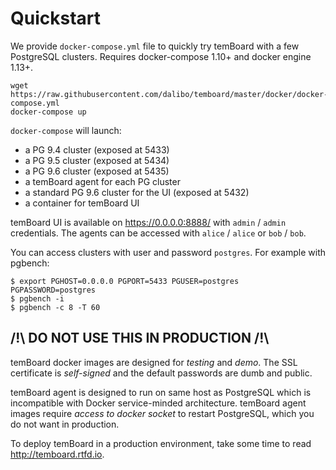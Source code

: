 # Quickstart

We provide `docker-compose.yml` file to quickly try temBoard with a few
PostgreSQL clusters. Requires docker-compose 1.10+ and docker engine 1.13+.

``` console
wget https://raw.githubusercontent.com/dalibo/temboard/master/docker/docker-compose.yml
docker-compose up
```

`docker-compose` will launch:

- a PG 9.4 cluster (exposed at 5433)
- a PG 9.5 cluster (exposed at 5434)
- a PG 9.6 cluster (exposed at 5435)
- a temBoard agent for each PG cluster
- a standard PG 9.6 cluster for the UI (exposed at 5432)
- a container for temBoard UI

temBoard UI is available on <https://0.0.0.0:8888/> with `admin` / `admin`
credentials. The agents can be accessed with `alice` / `alice` or `bob` / `bob`.

You can access clusters with user and password `postgres`. For example with
pgbench:

``` console
$ export PGHOST=0.0.0.0 PGPORT=5433 PGUSER=postgres PGPASSWORD=postgres
$ pgbench -i
$ pgbench -c 8 -T 60
```

## /!\\ DO NOT USE THIS IN PRODUCTION /!\\

temBoard docker images are designed for *testing* and *demo*. The SSL
certificate is *self-signed* and the default passwords are dumb and public.

temBoard agent is designed to run on same host as PostgreSQL which is
incompatible with Docker service-minded architecture. temBoard agent images
require *access to docker socket* to restart PostgreSQL, which you do not want
in production.

To deploy temBoard in a production environment, take some time to
read <http://temboard.rtfd.io>.
